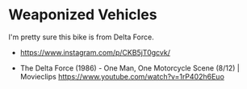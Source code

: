 # Weaponized Vehicles


I'm pretty sure this bike is from Delta Force.


- https://www.instagram.com/p/CKB5jT0gcvk/

- The Delta Force (1986) - One Man, One Motorcycle Scene (8/12) | Movieclips https://www.youtube.com/watch?v=1rP402h6Euo
